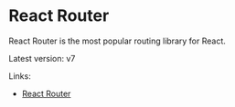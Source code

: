 # React Router

React Router is the most popular routing library for React.

Latest version: v7

Links:

- [React Router](https://reactrouter.com)
